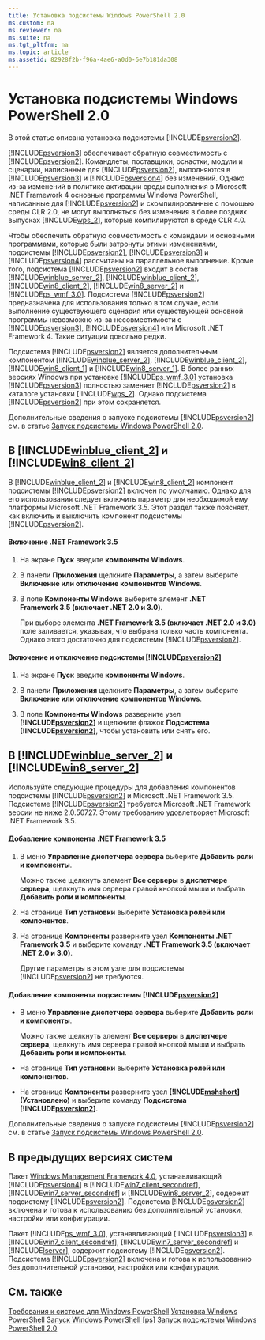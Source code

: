 ```yaml
---
title: Установка подсистемы Windows PowerShell 2.0
ms.custom: na
ms.reviewer: na
ms.suite: na
ms.tgt_pltfrm: na
ms.topic: article
ms.assetid: 82928f2b-f96a-4ae6-a0d0-6e7b181da308
---
```

# Установка подсистемы Windows PowerShell 2.0
В этой статье описана установка подсистемы [!INCLUDE[psversion2](../Token/psversion2_md.md)].

[!INCLUDE[psversion3](../Token/psversion3_md.md)] обеспечивает обратную совместимость с [!INCLUDE[psversion2](../Token/psversion2_md.md)]. Командлеты, поставщики, оснастки, модули и сценарии, написанные для [!INCLUDE[psversion2](../Token/psversion2_md.md)], выполняются в [!INCLUDE[psversion3](../Token/psversion3_md.md)] и [!INCLUDE[psversion4](../Token/psversion4_md.md)] без изменений. Однако из-за изменений в политике активации среды выполнения в Microsoft .NET Framework 4 основные программы Windows PowerShell, написанные для [!INCLUDE[psversion2](../Token/psversion2_md.md)] и скомпилированные с помощью среды CLR 2.0, не могут выполняться без изменения в более поздних выпусках [!INCLUDE[wps_2](../Token/wps_2_md.md)], которые компилируются в среде CLR 4.0.

Чтобы обеспечить обратную совместимость с командами и основными программами, которые были затронуты этими изменениями, подсистемы [!INCLUDE[psversion2](../Token/psversion2_md.md)], [!INCLUDE[psversion3](../Token/psversion3_md.md)] и [!INCLUDE[psversion4](../Token/psversion4_md.md)] рассчитаны на параллельное выполнение. Кроме того, подсистема [!INCLUDE[psversion2](../Token/psversion2_md.md)] входит в состав [!INCLUDE[winblue_server_2](../Token/winblue_server_2_md.md)], [!INCLUDE[winblue_client_2](../Token/winblue_client_2_md.md)], [!INCLUDE[win8_client_2](../Token/win8_client_2_md.md)], [!INCLUDE[win8_server_2](../Token/win8_server_2_md.md)] и [!INCLUDE[ps_wmf_3.0](../Token/ps_wmf_3.0_md.md)]. Подсистема [!INCLUDE[psversion2](../Token/psversion2_md.md)] предназначена для использования только в том случае, если выполнение существующего сценария или существующей основной программы невозможно из-за несовместимости с [!INCLUDE[psversion3](../Token/psversion3_md.md)], [!INCLUDE[psversion4](../Token/psversion4_md.md)] или Microsoft .NET Framework 4. Такие ситуации довольно редки.

Подсистема [!INCLUDE[psversion2](../Token/psversion2_md.md)] является дополнительным компонентом [!INCLUDE[winblue_server_2](../Token/winblue_server_2_md.md)], [!INCLUDE[winblue_client_2](../Token/winblue_client_2_md.md)], [!INCLUDE[win8_client_1](../Token/win8_client_1_md.md)] и [!INCLUDE[win8_server_1](../Token/win8_server_1_md.md)]. В более ранних версиях Windows при установке [!INCLUDE[ps_wmf_3.0](../Token/ps_wmf_3.0_md.md)] установка [!INCLUDE[psversion3](../Token/psversion3_md.md)] полностью заменяет [!INCLUDE[psversion2](../Token/psversion2_md.md)] в каталоге установки [!INCLUDE[wps_2](../Token/wps_2_md.md)]. Однако подсистема [!INCLUDE[psversion2](../Token/psversion2_md.md)] при этом сохраняется.

Дополнительные сведения о запуске подсистемы [!INCLUDE[psversion2](../Token/psversion2_md.md)] см. в статье [Запуск подсистемы Windows PowerShell 2.0](../Topic/Starting-the-Windows-PowerShell-2.0-Engine.md).

## В [!INCLUDE[winblue_client_2](../Token/winblue_client_2_md.md)] и [!INCLUDE[win8_client_2](../Token/win8_client_2_md.md)]
В [!INCLUDE[winblue_client_2](../Token/winblue_client_2_md.md)] и [!INCLUDE[win8_client_2](../Token/win8_client_2_md.md)] компонент подсистемы [!INCLUDE[psversion2](../Token/psversion2_md.md)] включен по умолчанию. Однако для его использования следует включить параметр для необходимой ему платформы Microsoft .NET Framework 3.5. Этот раздел также поясняет, как включить и выключить компонент подсистемы [!INCLUDE[psversion2](../Token/psversion2_md.md)].

#### Включение .NET Framework 3.5

1.  На экране **Пуск** введите **компоненты Windows**.

2.  В панели **Приложения** щелкните **Параметры**, а затем выберите **Включение или отключение компонентов Windows**.

3.  В поле **Компоненты Windows** выберите элемент **.NET Framework 3.5 (включает .NET 2.0 и 3.0)**.

    При выборе элемента **.NET Framework 3.5 (включает .NET 2.0 и 3.0)** поле заливается, указывая, что выбрана только часть компонента. Однако этого достаточно для подсистемы [!INCLUDE[psversion2](../Token/psversion2_md.md)].

#### Включение и отключение подсистемы [!INCLUDE[psversion2](../Token/psversion2_md.md)]

1.  На экране **Пуск** введите **компоненты Windows**.

2.  В панели **Приложения** щелкните **Параметры**, а затем выберите **Включение или отключение компонентов Windows**.

3.  В поле **Компоненты Windows** разверните узел **[!INCLUDE[psversion2](../Token/psversion2_md.md)]** и щелкните флажок **Подсистема [!INCLUDE[psversion2](../Token/psversion2_md.md)]**, чтобы установить или снять его.

## В [!INCLUDE[winblue_server_2](../Token/winblue_server_2_md.md)] и [!INCLUDE[win8_server_2](../Token/win8_server_2_md.md)]
Используйте следующие процедуры для добавления компонентов подсистемы [!INCLUDE[psversion2](../Token/psversion2_md.md)] и Microsoft .NET Framework 3.5. Подсистеме [!INCLUDE[psversion2](../Token/psversion2_md.md)] требуется Microsoft .NET Framework версии не ниже 2.0.50727. Этому требованию удовлетворяет Microsoft .NET Framework 3.5.

#### Добавление компонента .NET Framework 3.5

1.  В меню **Управление** **диспетчера сервера** выберите **Добавить роли и компоненты**.

    Можно также щелкнуть элемент **Все серверы** в **диспетчере сервера**, щелкнуть имя сервера правой кнопкой мыши и выбрать **Добавить роли и компоненты**.

2.  На странице **Тип установки** выберите **Установка ролей или компонентов**.

3.  На странице **Компоненты** разверните узел **Компоненты .NET Framework 3.5** и выберите команду **.NET Framework 3.5 (включает .NET 2.0 и 3.0)**.

    Другие параметры в этом узле для подсистемы [!INCLUDE[psversion2](../Token/psversion2_md.md)] не требуются.

#### Добавление компонента подсистемы [!INCLUDE[psversion2](../Token/psversion2_md.md)]

-   В меню **Управление** **диспетчера сервера** выберите **Добавить роли и компоненты**.

    Можно также щелкнуть элемент **Все серверы** в **диспетчере сервера**, щелкнуть имя сервера правой кнопкой мыши и выбрать **Добавить роли и компоненты**.

-   На странице **Тип установки** выберите **Установка ролей или компонентов**.

-   На странице **Компоненты** разверните узел **[!INCLUDE[mshshort](../Token/mshshort_md.md)] (Установлено)** и выберите команду **Подсистема [!INCLUDE[psversion2](../Token/psversion2_md.md)]**.

Дополнительные сведения о запуске подсистемы [!INCLUDE[psversion2](../Token/psversion2_md.md)] см. в статье [Запуск подсистемы Windows PowerShell 2.0](../Topic/Starting-the-Windows-PowerShell-2.0-Engine.md).

## В предыдущих версиях систем
Пакет [Windows Management Framework 4.0](http://go.microsoft.com/fwlink/?LinkID=293881), устанавливающий [!INCLUDE[psversion4](../Token/psversion4_md.md)] в [!INCLUDE[win7_client_secondref](../Token/win7_client_secondref_md.md)], [!INCLUDE[win7_server_secondref](../Token/win7_server_secondref_md.md)] и [!INCLUDE[win8_server_2](../Token/win8_server_2_md.md)], содержит подсистему [!INCLUDE[psversion2](../Token/psversion2_md.md)]. Подсистема [!INCLUDE[psversion2](../Token/psversion2_md.md)] включена и готова к использованию без дополнительной установки, настройки или конфигурации.

Пакет [!INCLUDE[ps_wmf_3.0](../Token/ps_wmf_3.0_md.md)], устанавливающий [!INCLUDE[psversion3](../Token/psversion3_md.md)] в [!INCLUDE[win7_client_secondref](../Token/win7_client_secondref_md.md)], [!INCLUDE[win7_server_secondref](../Token/win7_server_secondref_md.md)] и [!INCLUDE[lserver](../Token/lserver_md.md)], содержит подсистему [!INCLUDE[psversion2](../Token/psversion2_md.md)]. Подсистема [!INCLUDE[psversion2](../Token/psversion2_md.md)] включена и готова к использованию без дополнительной установки, настройки или конфигурации.

## См. также
[Требования к системе для Windows PowerShell](../Topic/Windows-PowerShell-System-Requirements.md)
[Установка Windows PowerShell](../Topic/Installing-Windows-PowerShell.md)
[Запуск Windows PowerShell [ps]](assetId:///8ec8c2d7-8e7c-4722-a3d2-498fe5739a8e)
[Запуск подсистемы Windows PowerShell 2.0](../Topic/Starting-the-Windows-PowerShell-2.0-Engine.md)



<!--HONumber=Apr16_HO1-->


